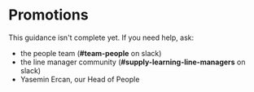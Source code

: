 # Promotions

This guidance isn't complete yet. If you need help, ask:
- the people team (**#team-people** on slack)
- the line manager community (**#supply-learning-line-managers** on slack)
- Yasemin Ercan, our Head of People
